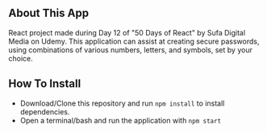 ## About This App
React project made during Day 12 of "50 Days of React" by Sufa Digital Media on Udemy.
This application can assist at creating secure passwords, using combinations of various numbers, letters, and symbols, set by your choice.

## How To Install
- Download/Clone this repository and run `npm install` to install dependencies.
- Open a terminal/bash and run the application with `npm start`
